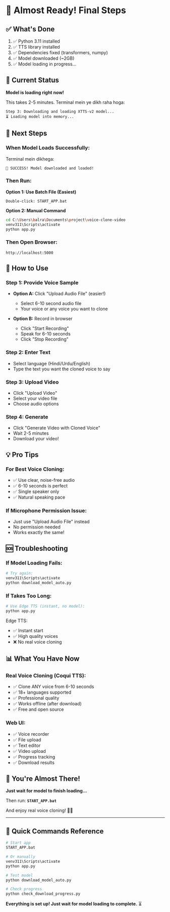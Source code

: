 # 🎉 Almost Ready! Final Steps

## ✅ What's Done

1. ✅ Python 3.11 installed
2. ✅ TTS library installed
3. ✅ Dependencies fixed (transformers, numpy)
4. ✅ Model downloaded (~2GB)
5. ✅ Model loading in progress...

## 🔄 Current Status

**Model is loading right now!**

This takes 2-5 minutes. Terminal mein ye dikh raha hoga:
```
Step 3: Downloading and loading XTTS-v2 model...
⏳ Loading model into memory...
```

## 🎯 Next Steps

### **When Model Loads Successfully:**

Terminal mein dikhega:
```
🎉 SUCCESS! Model downloaded and loaded!
```

### **Then Run:**

**Option 1: Use Batch File (Easiest)**
```
Double-click: START_APP.bat
```

**Option 2: Manual Command**
```bash
cd C:\Users\balra\Documents\project\voice-clone-video
venv311\Scripts\activate
python app.py
```

### **Then Open Browser:**
```
http://localhost:5000
```

## 🎤 How to Use

### **Step 1: Provide Voice Sample**
- **Option A:** Click "Upload Audio File" (easier!)
  - Select 6-10 second audio file
  - Your voice or any voice you want to clone
  
- **Option B:** Record in browser
  - Click "Start Recording"
  - Speak for 6-10 seconds
  - Click "Stop Recording"

### **Step 2: Enter Text**
- Select language (Hindi/Urdu/English)
- Type the text you want the cloned voice to say

### **Step 3: Upload Video**
- Click "Upload Video"
- Select your video file
- Choose audio options

### **Step 4: Generate**
- Click "Generate Video with Cloned Voice"
- Wait 2-5 minutes
- Download your video!

## 💡 Pro Tips

### **For Best Voice Cloning:**
- ✅ Use clear, noise-free audio
- ✅ 6-10 seconds is perfect
- ✅ Single speaker only
- ✅ Natural speaking pace

### **If Microphone Permission Issue:**
- Just use "Upload Audio File" instead
- No permission needed
- Works exactly the same!

## 🆘 Troubleshooting

### **If Model Loading Fails:**
```bash
# Try again:
venv311\Scripts\activate
python download_model_auto.py
```

### **If Takes Too Long:**
```bash
# Use Edge TTS (instant, no model):
python app.py
```

Edge TTS:
- ✅ Instant start
- ✅ High quality voices
- ❌ No real voice cloning

## 📊 What You Have Now

### **Real Voice Cloning (Coqui TTS):**
- ✅ Clone ANY voice from 6-10 seconds
- ✅ 18+ languages supported
- ✅ Professional quality
- ✅ Works offline (after download)
- ✅ Free and open source

### **Web UI:**
- ✅ Voice recorder
- ✅ File upload
- ✅ Text editor
- ✅ Video upload
- ✅ Progress tracking
- ✅ Download results

## 🎊 You're Almost There!

**Just wait for model to finish loading...**

Then run: **`START_APP.bat`**

And enjoy real voice cloning! 🎤✨

---

## 📝 Quick Commands Reference

```bash
# Start app
START_APP.bat

# Or manually
venv311\Scripts\activate
python app.py

# Test model
python download_model_auto.py

# Check progress
python check_download_progress.py
```

**Everything is set up! Just wait for model loading to complete.** ⏳
